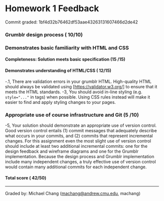 Homework 1 Feedback
==================

Commit graded: 1bf4d32b76462df53aae43263131607466d2de42

### Grumblr design process ( 10/10)

### Demonstrates basic familiarity with HTML and CSS

#### Completeness: Solution meets basic specification (15 /15)

#### Demonstrates understanding of HTML/CSS ( 12/15)
-.1, There are validation errors in your grumblr HTML.  High-quality HTML should always be validated using [https://validator.w3.org/] to ensure that it meets the HTML standards.
-3, You should avoid in-line styling (e.g. `style="..."` in tags) when possible. Using CSS rules instead will make it easier to find and apply styling changes to your pages.

### Appropriate use of course infrastructure and Git (5 /10)
-5, Your solution should demonstrate an appropriate use of version control.  Good version control entails (1) commit messages that adequately describe what occurs in your commits, and (2) commits that represent incremental changes.  For this assignment even the most slight use of version control should include at least two additional incremental commits: one for the design feedback and wireframe diagrams and one for the Grumblr implementation.  Because the design process and Grumblr implementation include many independent changes, a truly effective use of version control would contain many additional commits for each independent change.


#### Total score ( 42/50)

---

Graded by: Michael Chang (machang@andrew.cmu.edu, machang)

